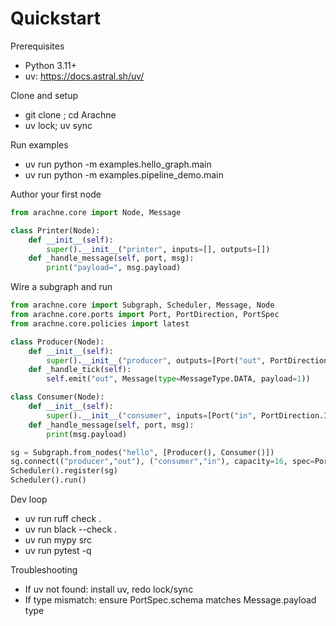 # Quickstart

Prerequisites
- Python 3.11+
- uv: https://docs.astral.sh/uv/

Clone and setup
- git clone <repo-url>; cd Arachne
- uv lock; uv sync

Run examples
- uv run python -m examples.hello_graph.main
- uv run python -m examples.pipeline_demo.main

Author your first node
```python
from arachne.core import Node, Message

class Printer(Node):
    def __init__(self):
        super().__init__("printer", inputs=[], outputs=[])
    def _handle_message(self, port, msg):
        print("payload=", msg.payload)
```

Wire a subgraph and run
```python
from arachne.core import Subgraph, Scheduler, Message, Node
from arachne.core.ports import Port, PortDirection, PortSpec
from arachne.core.policies import latest

class Producer(Node):
    def __init__(self):
        super().__init__("producer", outputs=[Port("out", PortDirection.OUTPUT, spec=PortSpec("out", int))])
    def _handle_tick(self):
        self.emit("out", Message(type=MessageType.DATA, payload=1))

class Consumer(Node):
    def __init__(self):
        super().__init__("consumer", inputs=[Port("in", PortDirection.INPUT, spec=PortSpec("in", int))])
    def _handle_message(self, port, msg):
        print(msg.payload)

sg = Subgraph.from_nodes("hello", [Producer(), Consumer()])
sg.connect(("producer","out"), ("consumer","in"), capacity=16, spec=PortSpec("in", int))
Scheduler().register(sg)
Scheduler().run()
```

Dev loop
- uv run ruff check .
- uv run black --check .
- uv run mypy src
- uv run pytest -q

Troubleshooting
- If uv not found: install uv, redo lock/sync
- If type mismatch: ensure PortSpec.schema matches Message.payload type
